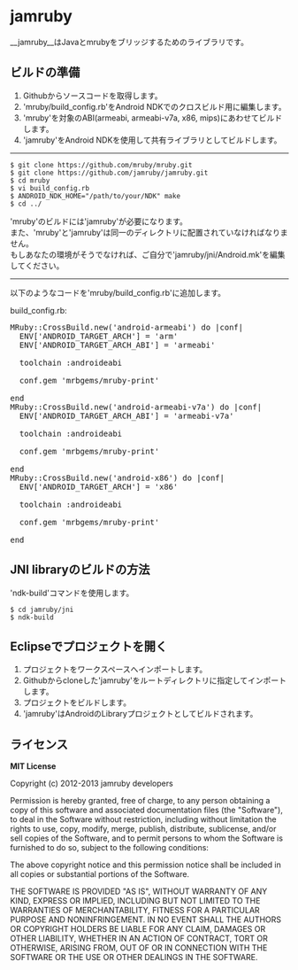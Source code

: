jamruby
====

__jamruby__はJavaとmrubyをブリッジするためのライブラリです。

ビルドの準備
----

1. Githubからソースコードを取得します。
2. 'mruby/build_config.rb'をAndroid NDKでのクロスビルド用に編集します。
3. 'mruby'を対象のABI(armeabi, armeabi-v7a, x86, mips)にあわせてビルドします。
4. 'jamruby'をAndroid NDKを使用して共有ライブラリとしてビルドします。

----
    $ git clone https://github.com/mruby/mruby.git
    $ git clone https://github.com/jamruby/jamruby.git
    $ cd mruby
    $ vi build_config.rb
    $ ANDROID_NDK_HOME="/path/to/your/NDK" make
    $ cd ../

'mruby'のビルドには'jamruby'が必要になります。<br/>
また、'mruby'と'jamruby'は同一のディレクトリに配置されていなければなりません。<br/>
もしあなたの環境がそうでなければ、ご自分で'jamruby/jni/Android.mk'を編集してください。

----
以下のようなコードを'mruby/build_config.rb'に追加します。

build_config.rb:<br/>
<pre>
MRuby::CrossBuild.new('android-armeabi') do |conf|
  ENV['ANDROID_TARGET_ARCH'] = 'arm'
  ENV['ANDROID_TARGET_ARCH_ABI'] = 'armeabi'

  toolchain :androideabi

  conf.gem 'mrbgems/mruby-print'

end
MRuby::CrossBuild.new('android-armeabi-v7a') do |conf|
  ENV['ANDROID_TARGET_ARCH_ABI'] = 'armeabi-v7a'

  toolchain :androideabi

  conf.gem 'mrbgems/mruby-print'

end
MRuby::CrossBuild.new('android-x86') do |conf|
  ENV['ANDROID_TARGET_ARCH'] = 'x86'

  toolchain :androideabi

  conf.gem 'mrbgems/mruby-print'

end
</pre>

JNI libraryのビルドの方法
----

'ndk-build'コマンドを使用します。

    $ cd jamruby/jni
    $ ndk-build

Eclipseでプロジェクトを開く
----

1. プロジェクトをワークスペースへインポートします。
2. Githubからcloneした'jamruby'をルートディレクトリに指定してインポートします。
3. プロジェクトをビルドします。
4. 'jamruby'はAndroidのLibraryプロジェクトとしてビルドされます。

ライセンス
----

__MIT License__

Copyright (c) 2012-2013 jamruby developers

Permission is hereby granted, free of charge, to any person obtaining a copy of this software and associated documentation files (the "Software"), to deal in the Software without restriction, including without limitation the rights to use, copy, modify, merge, publish, distribute, sublicense, and/or sell copies of the Software, and to permit persons to whom the Software is furnished to do so, subject to the following conditions:

The above copyright notice and this permission notice shall be included in all copies or substantial portions of the Software.

THE SOFTWARE IS PROVIDED "AS IS", WITHOUT WARRANTY OF ANY KIND, EXPRESS OR IMPLIED, INCLUDING BUT NOT LIMITED TO THE WARRANTIES OF MERCHANTABILITY, FITNESS FOR A PARTICULAR PURPOSE AND NONINFRINGEMENT. IN NO EVENT SHALL THE AUTHORS OR COPYRIGHT HOLDERS BE LIABLE FOR ANY CLAIM, DAMAGES OR OTHER LIABILITY, WHETHER IN AN ACTION OF CONTRACT, TORT OR OTHERWISE, ARISING FROM, OUT OF OR IN CONNECTION WITH THE SOFTWARE OR THE USE OR OTHER DEALINGS IN THE SOFTWARE.

